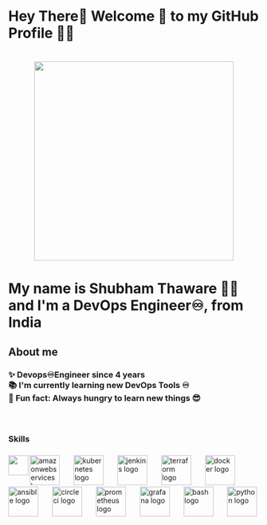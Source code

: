 <h1 align="left">Hey There👋 Welcome 🌻 to my GitHub Profile 🙌😉</h1>

###

<br clear="both">

<div align="center">
  <img height="400" src="https://user-images.githubusercontent.com/74038190/229223156-0cbdaba9-3128-4d8e-8719-b6b4cf741b67.gif"  />
</div>

###

<h1 align="left">My name is Shubham Thaware 🙋‍♂️ and I'm a DevOps Engineer♾️, from India</h1>

###

<h2 align="left">About me</h2>

###

<h3 align="left">✨ Devops♾️Engineer since 4 years<br>📚 I'm currently learning new DevOps Tools ♾️<br>🎲 Fun fact: Always hungry to learn new things 😎</h3>

###

<br clear="both">

<h3 align="left">Skills</h3>

###

<img align="left" height="40" src="https://user-images.githubusercontent.com/74038190/212284087-bbe7e430-757e-4901-90bf-4cd2ce3e1852.gif"  />

###

<div align="left">
  <img src="https://skillicons.dev/icons?i=aws" height="60" alt="amazonwebservices logo"  />
  <img width="20" />
  <img src="https://skillicons.dev/icons?i=kubernetes" height="60" alt="kubernetes logo"  />
  <img width="20" />
  <img src="https://skillicons.dev/icons?i=jenkins" height="60" alt="jenkins logo"  />
  <img width="20" />
  <img src="https://cdn.simpleicons.org/terraform/7B42BC" height="60" alt="terraform logo"  />
  <img width="20" />
  <img src="https://skillicons.dev/icons?i=docker" height="60" alt="docker logo"  />
  <img width="20" />
  <img src="https://skillicons.dev/icons?i=ansible" height="60" alt="ansible logo"  />
  <img width="20" />
  <img src="https://cdn.simpleicons.org/circleci/343434" height="60" alt="circleci logo"  />
  <img width="20" />
  <img src="https://cdn.simpleicons.org/prometheus/E6522C" height="60" alt="prometheus logo"  />
  <img width="20" />
  <img src="https://cdn.simpleicons.org/grafana/F46800" height="60" alt="grafana logo"  />
  <img width="20" />
  <img src="https://skillicons.dev/icons?i=bash" height="60" alt="bash logo"  />
  <img width="20" />
  <img src="https://skillicons.dev/icons?i=py" height="60" alt="python logo"  />
</div>

###

<br clear="both">

<div align="left">
  <img height="10" src="https://user-images.githubusercontent.com/74038190/212284115-f47cd8ff-2ffb-4b04-b5bf-4d1c14c0247f.gif"  />
</div>

###
